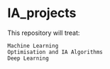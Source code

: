 # IA_projects

 This repository will treat:
 
    Machine Learning
    Optimisation and IA Algorithms
    Deep Learning
    
